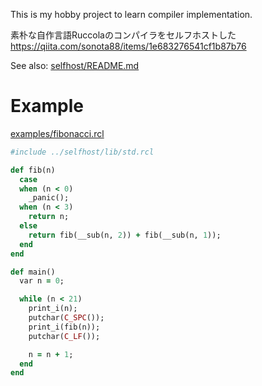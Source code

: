 This is my hobby project to learn compiler implementation.

素朴な自作言語Ruccolaのコンパイラをセルフホストした  
https://qiita.com/sonota88/items/1e683276541cf1b87b76

See also: [selfhost/README.md](selfhost/README.md)


# Example

[examples/fibonacci.rcl](examples/fibonacci.rcl)

```ruby
#include ../selfhost/lib/std.rcl

def fib(n)
  case
  when (n < 0)
    _panic();
  when (n < 3)
    return n;
  else
    return fib(__sub(n, 2)) + fib(__sub(n, 1));
  end
end

def main()
  var n = 0;

  while (n < 21)
    print_i(n);
    putchar(C_SPC());
    print_i(fib(n));
    putchar(C_LF());

    n = n + 1;
  end
end
```
